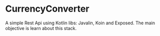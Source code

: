 # CurrencyConverter
A simple Rest Api using Kotlin libs: Javalin, Koin and Exposed. The main objective is learn about this stack.
